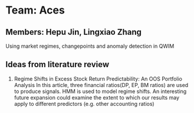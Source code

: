 # Team: Aces
## Members: Hepu Jin, Lingxiao Zhang
Using market regimes, changepoints and anomaly detection in QWIM

## Ideas from literature review
1. Regime Shifts in Excess Stock Return Predictability: An OOS Portfolio Analysis
   In this article, three financial ratios(DP, EP, BM ratios) are used to produce signals. HMM is used to model regime shifts. An
   interesting future expansion could examine the extent to which our results may apply to different predictors (e.g. other accounting
   ratios)
